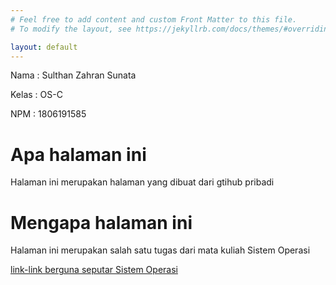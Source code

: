 ```yaml
---
# Feel free to add content and custom Front Matter to this file.
# To modify the layout, see https://jekyllrb.com/docs/themes/#overriding-theme-defaults

layout: default
---
```

<p>Nama     : Sulthan Zahran Sunata</p>
<p>Kelas    : OS-C</p>
<p>NPM      : 1806191585</p>

<h1>Apa halaman ini</h1>
<p>Halaman ini merupakan halaman yang dibuat dari gtihub pribadi</p>

<h1>Mengapa halaman ini</h1>
<p>Halaman ini merupakan salah satu tugas dari mata kuliah Sistem Operasi</p>

<div>    
    <a href="os2o1/URLs/">link-link berguna seputar Sistem Operasi</a>
</div>
